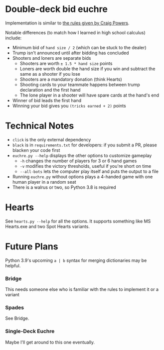 # Double-deck bid euchre

Implementation is similar to [the rules given by Craig Powers](
https://www.pagat.com/euchre/bideuch.html).

Notable differences (to match how I learned in high school calculus) include:
* Minimum bid of `hand size / 2` (which can be stuck to the dealer)
* Trump isn't announced until after bidding has concluded
* Shooters and loners are separate bids
  * Shooters are worth `± 1.5 * hand size` points
  * Loners are worth double the hand size if you win and subtract the same as a shooter if you lose
  * Shooters are a mandatory donation (think Hearts) 
  * Shooting cards to your teammate happens between trump declaration and the first hand
  * The lone player in a shooter will have spare cards at the hand's end 
* Winner of bid leads the first hand
* Winning your bid gives you `(tricks earned + 2)` points


# Technical Notes

* `click` is the only external dependency
* `black` is in `requirements.txt` for developers: if you submit a PR, please blacken your code first
* `euchre.py --help` displays the other options to customize gameplay
  * `-h` changes the number of players for 3 or 6 hand games
  * `-v` modifies the victory thresholds, useful if you're short on time
  * `--all-bots` lets the computer play itself and puts the output to a file
* Running `euchre.py` without options plays a 4-handed game with one human player in a random seat
* There is a walrus or two, so Python 3.8 is required

# Hearts

See `hearts.py --help` for all the options.
It supports something like MS Hearts.exe and two Spot Hearts variants.

# Future Plans

Python 3.9's upcoming `a | b` syntax for merging dictionaries may be helpful.

### Bridge

This needs someone else who is familiar with the rules to implement it or a variant

### Spades

See Bridge.

### Single-Deck Euchre

Maybe I'll get around to this one eventually.
